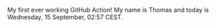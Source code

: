 My first ever working GitHub Action!
My name is Thomas and today is Wednesday, 15 September, 02:57 CEST. 
